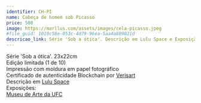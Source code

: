 ```yaml
---
identifier: CH-PI
name: Cabeça de homem sob Picasso
price: 500
image: https://marllus.com/assets/images/cela-picasso.jpeg
#file_guid: 1010c58e-053c-4d79-96ea-5aa4a889021d
descricao_link: Série 'Sob a ótica'. Descrição em Lulu Space e Exposição em Museu de arte da UFC
---
```

Série 'Sob a ótica'. 23x22cm<br> Edição limitada (1 de 10) <br>Impressão com moldura em papel fotográfico <br> Certificado de autenticidade Blockchain por <a href="https://verisart.com/"> Verisart</a><br> Descrição em <a href="https://marllus.com/arte/2020/12/06/sob-otica.html">Lulu Space</a><br> Exposições:<br> <a href="https://mauc.ufc.br/pt/marllus-lustosa/">Museu de Arte da UFC</a>
